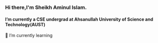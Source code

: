 ### Hi there,I'm Sheikh Aminul Islam.
#### I’m currently a CSE undergrad at Ahsanullah University of Science and Technology(AUST)

🌱 I’m currently learning 

